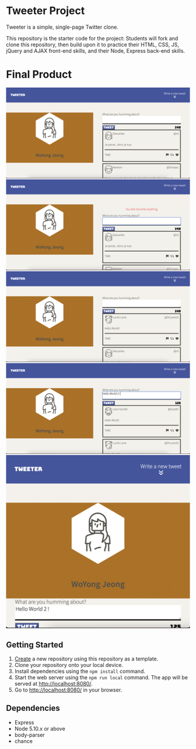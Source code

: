 # Tweeter Project

Tweeter is a simple, single-page Twitter clone.

This repository is the starter code for the project: Students will fork and clone this repository, then build upon it to practice their HTML, CSS, JS, jQuery and AJAX front-end skills, and their Node, Express back-end skills.

# Final Product
!["screenshot of Main Tweet](https://github.com/wojeong/tweeter/blob/master/docs/Main-page.png)
!["screenshot of Error Message"](https://github.com/wojeong/tweeter/blob/master/docs/Error.png)
!["screenshot of Tweet Post"](https://github.com/wojeong/tweeter/blob/master/docs/Post.png)
!["screenshot of Character Count"](https://github.com/wojeong/tweeter/blob/master/docs/Character-count.png)
!["screenshot of Mobile Version"](https://github.com/wojeong/tweeter/blob/master/docs/Mobile.png)
## Getting Started

1. [Create](https://docs.github.com/en/repositories/creating-and-managing-repositories/creating-a-repository-from-a-template) a new repository using this repository as a template.
2. Clone your repository onto your local device.
3. Install dependencies using the `npm install` command.
3. Start the web server using the `npm run local` command. The app will be served at <http://localhost:8080/>.
4. Go to <http://localhost:8080/> in your browser.

## Dependencies

- Express
- Node 5.10.x or above
- body-parser
- chance
